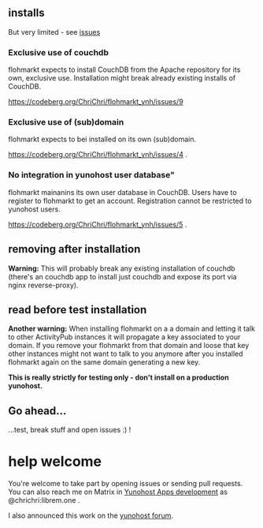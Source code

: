 ## installs

But very limited - see [issues](https://codeberg.org/ChriChri/flohmarkt_ynh/issues)

### Exclusive use of couchdb 

flohmarkt expects to install CouchDB from the Apache repository for its own, exclusive use. Installation might break already existing installs of CouchDB.

https://codeberg.org/ChriChri/flohmarkt_ynh/issues/9

### Exclusive use of (sub)domain 

flohmarkt expects to bei installed on its own (sub)domain.

https://codeberg.org/ChriChri/flohmarkt_ynh/issues/4 .

### No integration in yunohost user database"

flohmarkt mainanins its own user database in CouchDB. Users have to register to flohmarkt to get an account. Registration cannot be restricted to yunohost users.

https://codeberg.org/ChriChri/flohmarkt_ynh/issues/5 .

## removing after installation

**Warning:** This will probably break any existing installation of couchdb (there's an couchdb app to install just couchdb and expose its port via nginx reverse-proxy).

## read before test installation

**Another warning:** When installing flohmarkt on a a domain and letting it talk to other ActivityPub instances it will propagate a key associated to your domain. If you remove your flohmarkt from that domain and loose that key other instances might not want to talk to you anymore after you installed flohmarkt again on the same domain generating a new key.

**This is really strictly for testing only - don't install on a production yunohost.**

## Go ahead…

…test, break stuff and open issues :) !

# help welcome

You're welcome to take part by opening issues or sending pull requests. You can also reach me on Matrix in [Yunohost Apps development](https://matrix.to/#/%23yunohost-apps:matrix.org) as @chrichri:librem.one .

I also announced this work on the [yunohost forum](https://forum.yunohost.org/t/ynh-flohmarkt-flohmarkt-as-an-app-for-yunohost/28455?u=chrichri).



